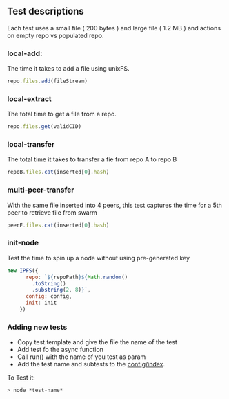 ## Test descriptions

Each test uses a small file ( 200 bytes ) and large file ( 1.2 MB ) and actions on empty repo vs populated repo.

### local-add:
The time it takes to add a file using unixFS.
```js
repo.files.add(fileStream)
```
### local-extract
The total time to get a file from a repo.
```js
repo.files.get(validCID)
```
### local-transfer
The total time it takes to transfer a fie from repo A to repo B
```js
repoB.files.cat(inserted[0].hash)
```
### multi-peer-transfer
With the same file inserted into 4 peers, this test captures the time for a 5th peer to retrieve file from swarm
```js
peerE.files.cat(inserted[0].hash)
```

### init-node
Test the time to spin up a node without using pre-generated key
```js
new IPFS({
      repo: `${repoPath}${Math.random()
        .toString()
        .substring(2, 8)}`,
      config: config,
      init: init 
    })
```

### Adding new tests

- Copy test.template and give the file the name of the test
- Add test fo the async function 
- Call run() with the name of you test as param
- Add the test name and subtests to the [config/index](config/index.json).

To Test it:

```bash
> node *test-name*
```
